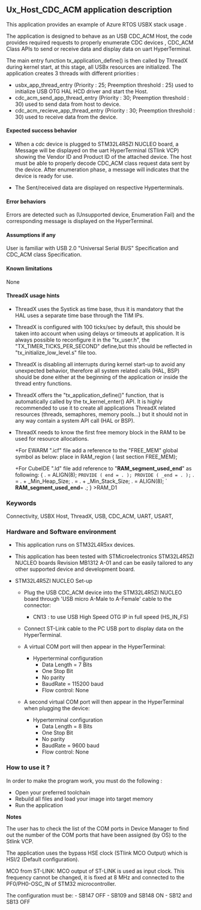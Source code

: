 
## <b>Ux_Host_CDC_ACM application description </b>

This application provides an example of Azure RTOS USBX stack usage .

The application is designed to behave as an USB CDC_ACM Host, the code provides required requests to properly enumerate
CDC devices , CDC_ACM Class APIs to send or receive data and display data on uart HyperTerminal.

The main entry function tx_application_define() is then called by ThreadX during kernel start, at this stage, all USBx resources
are initialized.
The application creates 3 threads with different priorities :

  - usbx_app_thread_entry            (Priority : 25; Preemption threshold : 25) used to initialize USB OTG HAL HCD driver and start the Host.
  - cdc_acm_send_app_thread_entry    (Priority : 30; Preemption threshold : 30) used to send data from host to device.
  - cdc_acm_recieve_app_thread_entry (Priority : 30; Preemption threshold : 30) used to receive data from the device.

#### <b> Expected success behavior</b>

- When a cdc device is plugged to STM32L4R5ZI NUCLEO board, a Message will be displayed on the uart HyperTerminal (STlink VCP) showing
the Vendor ID and Product ID of the attached device. The host must be able to properly decode CDC_ACM class request data sent by the device.
After enumeration phase, a message will indicates that the device is ready for use.

- The Sent/received data are displayed on respective Hyperterminals.

#### <b>Error behaviors</b>

Errors are detected such as (Unsupported device, Enumeration Fail) and the corresponding message is displayed on the HyperTerminal.

#### <b>Assumptions if any</b>

User is familiar with USB 2.0 "Universal Serial BUS" Specification and CDC_ACM class Specification.

#### <b>Known limitations</b>
None

#### <b>ThreadX usage hints</b>

 - ThreadX uses the Systick as time base, thus it is mandatory that the HAL uses a separate time base through the TIM IPs.
 - ThreadX is configured with 100 ticks/sec by default, this should be taken into account when using delays or timeouts at application. It is always possible to reconfigure it in the "tx_user.h", the "TX_TIMER_TICKS_PER_SECOND" define,but this should be reflected in "tx_initialize_low_level.s" file too.
 - ThreadX is disabling all interrupts during kernel start-up to avoid any unexpected behavior, therefore all system related calls (HAL, BSP) should be done either at the beginning of the application or inside the thread entry functions.
 - ThreadX offers the "tx_application_define()" function, that is automatically called by the tx_kernel_enter() API.
   It is highly recommended to use it to create all applications ThreadX related resources (threads, semaphores, memory pools...)  but it should not in any way contain a system API call (HAL or BSP).
 - ThreadX needs to know the first free memory block in the RAM to be used for resource allocations.
 
	+For EWARM ".icf" file add a reference to the "FREE_MEM" global symbol as below: place in RAM_region { last section FREE_MEM};

	+For CubeIDE ".ld" file add reference to "__RAM_segment_used_end__" as following:
          {
              . = ALIGN(8); `
              PROVIDE ( end = . );
              PROVIDE ( _end = . ); `
              . = . + _Min_Heap_Size;
              . = . + _Min_Stack_Size;
              . = ALIGN(8); `
              __RAM_segment_used_end__= .;
          } >RAM_D1
		  
### <b>Keywords</b>

Connectivity, USBX Host, ThreadX, USB, CDC_ACM, UART, USART,


### <b>Hardware and Software environment</b>

  - This application runs on STM32L4R5xx devices.
  - This application has been tested with STMicroelectronics STM32L4R5ZI NUCLEO boards Revision MB1312 A-01
    and can be easily tailored to any other supported device and development board.

- STM32L4R5ZI NUCLEO Set-up
    - Plug the USB CDC_ACM device into the STM32L4R5ZI NUCLEO board through 'USB micro A-Male  to A-Female' cable to the connector:
      - CN13 : to use USB High Speed OTG IP in full speed (HS_IN_FS)
    - Connect ST-Link cable to the PC USB port to display data on the HyperTerminal.

    - A virtual COM port will then appear in the HyperTerminal:
      - Hyperterminal configuration
        - Data Length = 7 Bits
        - One Stop Bit
        - No parity
        - BaudRate = 115200 baud
        - Flow control: None

    - A second virtual COM port will then appear in the HyperTerminal when plugging the device:
      - Hyperterminal configuration
        - Data Length = 8 Bits
        - One Stop Bit
        - No parity
        - BaudRate = 9600 baud
        - Flow control: None

### <b>How to use it ?</b>

In order to make the program work, you must do the following :

 - Open your preferred toolchain
 - Rebuild all files and load your image into target memory
 - Run the application

<b>Notes</b>

The user has to check the list of the COM ports in Device Manager to find out the number of the COM ports that have been assigned (by OS) to the Stlink VCP.

The application uses the bypass HSE clock (STlink MCO Output) which is HSI/2 (Default configuration).

MCO from ST-LINK: MCO output of ST-LINK is used as input clock. This frequency cannot be changed, it is fixed at 8 MHz and connected to the PF0/PH0-OSC_IN of STM32 microcontroller. 

The configuration must be:
	- SB147 OFF
	- SB109 and SB148 ON
	- SB12 and SB13 OFF
